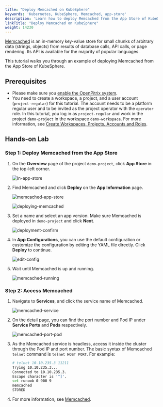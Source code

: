 ```yaml
---
title: "Deploy Memcached on KubeSphere"
keywords: 'Kubernetes, KubeSphere, Memcached, app-store'
description: 'Learn how to deploy Memcached from the App Store of KubeSphere and access its service.'
linkTitle: "Deploy Memcached on KubeSphere"
weight: 14230
---
```

[Memcached](https://memcached.org/) is an in-memory key-value store for small chunks of arbitrary data (strings, objects) from results of database calls, API calls, or page rendering. Its API is available for the majority of popular languages.

This tutorial walks you through an example of deploying Memcached from the App Store of KubeSphere.

## Prerequisites

- Please make sure you [enable the OpenPitrix system](https://kubesphere.io/docs/pluggable-components/app-store/).
- You need to create a workspace, a project, and a user account (`project-regular`) for this tutorial. The account needs to be a platform regular user and to be invited as the project operator with the `operator` role. In this tutorial, you log in as `project-regular` and work in the project `demo-project` in the workspace `demo-workspace`. For more information, see [Create Workspaces, Projects, Accounts and Roles](../../../quick-start/create-workspace-and-project/).

## Hands-on Lab

### Step 1: Deploy Memcached from the App Store

1. On the **Overview** page of the project `demo-project`, click **App Store** in the top-left corner.

   ![in-app-store](/images/docs/appstore/built-in-apps/memcached-app/in-app-store.png)

2. Find Memcached and click **Deploy** on the **App Information** page.

   ![memcached-app-store](/images/docs/appstore/built-in-apps/memcached-app/memcached-app-store.png)

   ![deploying-memcached](/images/docs/appstore/built-in-apps/memcached-app/deploying-memcached.png)

3. Set a name and select an app version. Make sure Memcached is deployed in `demo-project` and click **Next**.

   ![deployment-confirm](/images/docs/appstore/built-in-apps/memcached-app/deployment-confirm.png)

4. In **App Configurations**, you can use the default configuration or customize the configuration by editing the YAML file directly. Click **Deploy** to continue.

   ![edit-config](/images/docs/appstore/built-in-apps/memcached-app/edit-config.png)

5. Wait until Memcached is up and running.

   ![memcached-running](/images/docs/appstore/built-in-apps/memcached-app/memcached-running.png)

### Step 2: Access Memcached

1. Navigate to **Services**, and click the service name of Memcached.

   ![memcached-service](/images/docs/appstore/built-in-apps/memcached-app/memcached-service.png)

2. On the detail page, you can find the port number and Pod IP under **Service Ports** and **Pods** respectively.

   ![memcached-port-pod](/images/docs/appstore/built-in-apps/memcached-app/memcached-port-pod.png)

3. As the Memcached service is headless, access it inside the cluster through the Pod IP and port number. The basic syntax of Memcached `telnet` command is `telnet HOST PORT`. For example:

   ```bash
   # telnet 10.10.235.3 11211
   Trying 10.10.235.3...
   Connected to 10.10.235.3.
   Escape character is '^]'.
   set runoob 0 900 9
   memcached
   STORED
   ```

4. For more information, see [Memcached](https://memcached.org/).